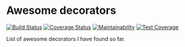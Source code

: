 # Awesome decorators

[![Build Status](https://travis-ci.org/romaryd/python-awesome-decorators.svg?branch=develop)](https://travis-ci.org/romaryd/python-awesome-decorators)
[![Coverage Status](https://coveralls.io/repos/github/romaryd/python-awesome-decorators/badge.svg?branch=develop)](https://coveralls.io/github/romaryd/python-awesome-decorators?branch=develop)
[![Maintainability](https://api.codeclimate.com/v1/badges/b03f759c2a1d62011a6d/maintainability)](https://codeclimate.com/github/romaryd/python-awesome-decorators/maintainability)
[![Test Coverage](https://api.codeclimate.com/v1/badges/b03f759c2a1d62011a6d/test_coverage)](https://codeclimate.com/github/romaryd/python-awesome-decorators/test_coverage)

List of awesome decorators I have found so far.

